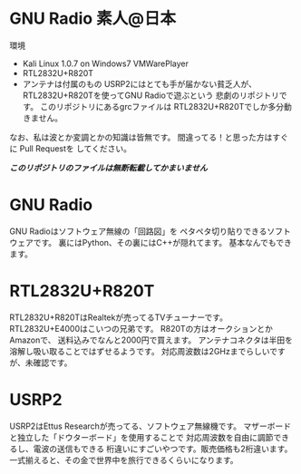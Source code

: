 GNU Radio 素人@日本
============

環境 
* Kali Linux 1.0.7 on Windows7 VMWarePlayer
* RTL2832U+R820T
* アンテナは付属のもの
USRP2にはとても手が届かない貧乏人が、
RTL2832U+R820Tを使ってGNU Radioで遊ぶという
悲劇のリポジトリです。
このリポジトリにあるgrcファイルは
RTL2832U+R820Tでしか多分動きません。

なお、私は波とか変調とかの知識は皆無です。
間違ってる！と思った方はすぐに Pull Requestを
してください。

***このリポジトリのファイルは無断転載してかまいません***

GNU Radio
============
GNU Radioはソフトウェア無線の「回路図」を
ペタペタ切り貼りできるソフトウェアです。
裏にはPython、その裏にはC++が隠れてます。
基本なんでもできます。

RTL2832U+R820T
============
RTL2832U+R820TはRealtekが売ってるTVチューナーです。
RTL2832U+E4000はこいつの兄弟です。
R820Tの方はオークションとかAmazonで、
送料込みでなんと2000円で買えます。
アンテナコネクタは半田を溶解し吸い取ることではずせるようです。
対応周波数は2GHzまでらしいですが、未確認です。

USRP2
============
USRP2はEttus Researchが売ってる、ソフトウェア無線機です。
マザーボードと独立した「ドウターボード」を使用することで
対応周波数を自由に調節できるし、電波の送信もできる
桁違いにすごいやつです。販売価格も2桁違います。
一式揃えると、その金で世界中を旅行できるくらいになります。

